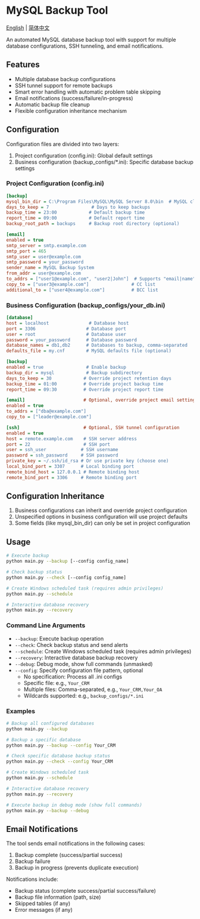 # MySQL Backup Tool

[English](README.md) | [简体中文](README.zh-CN.md)

An automated MySQL database backup tool with support for multiple database configurations, SSH tunneling, and email notifications.

## Features

- Multiple database backup configurations
- SSH tunnel support for remote backups
- Smart error handling with automatic problem table skipping
- Email notifications (success/failure/in-progress)
- Automatic backup file cleanup
- Flexible configuration inheritance mechanism

## Configuration

Configuration files are divided into two layers:
1. Project configuration (config.ini): Global default settings
2. Business configuration (backup_configs/*.ini): Specific database backup settings

### Project Configuration (config.ini)

```ini
[backup]
mysql_bin_dir = C:\Program Files\MySQL\MySQL Server 8.0\bin  # MySQL client directory
days_to_keep = 7                # Days to keep backups
backup_time = 23:00            # Default backup time
report_time = 09:00            # Default report time
backup_root_path = backups     # Backup root directory (optional)

[email]
enabled = true
smtp_server = smtp.example.com
smtp_port = 465
smtp_user = user@example.com
smtp_password = your_password
sender_name = MySQL Backup System
from_addr = user@example.com
to_addrs = ["user1@example.com", "user2|John"]  # Supports "email|name" format
copy_to = ["user3@example.com"]                # CC list
additional_to = ["user4@example.com"]          # BCC list
```

### Business Configuration (backup_configs/your_db.ini)

```ini
[database]
host = localhost               # Database host
port = 3306                   # Database port
user = root                   # Database user
password = your_password      # Database password
database_names = db1,db2      # Databases to backup, comma-separated
defaults_file = my.cnf        # MySQL defaults file (optional)

[backup]
enabled = true                # Enable backup
backup_dir = mysql            # Backup subdirectory
days_to_keep = 30            # Override project retention days
backup_time = 01:00          # Override project backup time
report_time = 09:30          # Override project report time

[email]                      # Optional, override project email settings
enabled = true
to_addrs = ["dba@example.com"]
copy_to = ["leader@example.com"]

[ssh]                        # Optional, SSH tunnel configuration
enabled = true
host = remote.example.com    # SSH server address
port = 22                    # SSH port
user = ssh_user             # SSH username
password = ssh_password     # SSH password
private_key = ~/.ssh/id_rsa # Or use private key (choose one)
local_bind_port = 3307      # Local binding port
remote_bind_host = 127.0.0.1 # Remote binding host
remote_bind_port = 3306     # Remote binding port
```

## Configuration Inheritance

1. Business configurations can inherit and override project configuration
2. Unspecified options in business configuration will use project defaults
3. Some fields (like mysql_bin_dir) can only be set in project configuration

## Usage

```bash
# Execute backup
python main.py --backup [--config config_name]

# Check backup status
python main.py --check [--config config_name]

# Create Windows scheduled task (requires admin privileges)
python main.py --schedule

# Interactive database recovery
python main.py --recovery
```

### Command Line Arguments

- `--backup`: Execute backup operation
- `--check`: Check backup status and send alerts
- `--schedule`: Create Windows scheduled task (requires admin privileges)
- `--recovery`: Interactive database backup recovery
- `--debug`: Debug mode, show full commands (unmasked)
- `--config`: Specify configuration file pattern, optional
  - No specification: Process all .ini configs
  - Specific file: e.g., `Your_CRM`
  - Multiple files: Comma-separated, e.g., `Your_CRM,Your_OA`
  - Wildcards supported: e.g., `backup_configs/*.ini`

### Examples

```bash
# Backup all configured databases
python main.py --backup

# Backup a specific database
python main.py --backup --config Your_CRM

# Check specific database backup status
python main.py --check --config Your_CRM

# Create Windows scheduled task
python main.py --schedule

# Interactive database recovery
python main.py --recovery

# Execute backup in debug mode (show full commands)
python main.py --backup --debug
```

## Email Notifications

The tool sends email notifications in the following cases:
1. Backup complete (success/partial success)
2. Backup failure
3. Backup in progress (prevents duplicate execution)

Notifications include:
- Backup status (complete success/partial success/failure)
- Backup file information (path, size)
- Skipped tables (if any)
- Error messages (if any)
